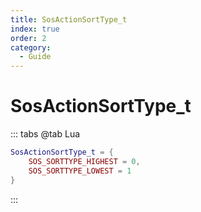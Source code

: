 ```yaml
---
title: SosActionSortType_t
index: true
order: 2
category:
  - Guide
---
```


# SosActionSortType_t
::: tabs
@tab Lua
```lua
SosActionSortType_t = {
    SOS_SORTTYPE_HIGHEST = 0,
    SOS_SORTTYPE_LOWEST = 1
}
```
:::